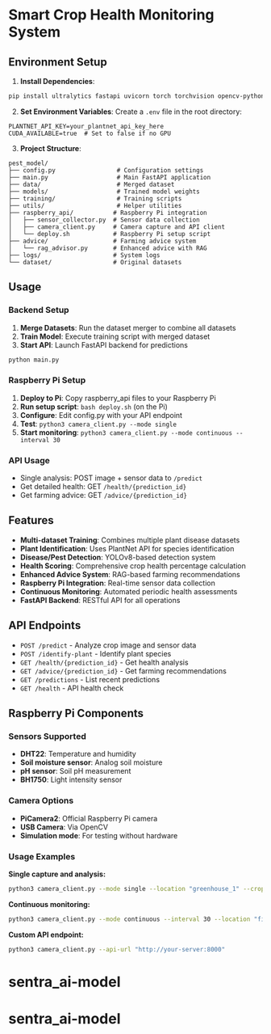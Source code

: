 # Smart Crop Health Monitoring System

## Environment Setup

1. **Install Dependencies**:
```bash
pip install ultralytics fastapi uvicorn torch torchvision opencv-python pillow requests python-multipart pandas numpy pyyaml python-dotenv aiofiles
```

2. **Set Environment Variables**:
Create a `.env` file in the root directory:
```
PLANTNET_API_KEY=your_plantnet_api_key_here
CUDA_AVAILABLE=true  # Set to false if no GPU
```

3. **Project Structure**:
```
pest_model/
├── config.py                 # Configuration settings
├── main.py                   # Main FastAPI application
├── data/                     # Merged dataset
├── models/                   # Trained model weights
├── training/                 # Training scripts
├── utils/                    # Helper utilities
├── raspberry_api/           # Raspberry Pi integration
│   ├── sensor_collector.py  # Sensor data collection
│   ├── camera_client.py     # Camera capture and API client
│   └── deploy.sh            # Raspberry Pi setup script
├── advice/                  # Farming advice system
│   └── rag_advisor.py       # Enhanced advice with RAG
├── logs/                    # System logs
└── dataset/                 # Original datasets
```

## Usage

### Backend Setup
1. **Merge Datasets**: Run the dataset merger to combine all datasets
2. **Train Model**: Execute training script with merged dataset
3. **Start API**: Launch FastAPI backend for predictions
```bash
python main.py
```

### Raspberry Pi Setup
1. **Deploy to Pi**: Copy raspberry_api files to your Raspberry Pi
2. **Run setup script**: `bash deploy.sh` (on the Pi)
3. **Configure**: Edit config.py with your API endpoint
4. **Test**: `python3 camera_client.py --mode single`
5. **Start monitoring**: `python3 camera_client.py --mode continuous --interval 30`

### API Usage
- Single analysis: POST image + sensor data to `/predict`
- Get detailed health: GET `/health/{prediction_id}`
- Get farming advice: GET `/advice/{prediction_id}`

## Features

- **Multi-dataset Training**: Combines multiple plant disease datasets
- **Plant Identification**: Uses PlantNet API for species identification
- **Disease/Pest Detection**: YOLOv8-based detection system
- **Health Scoring**: Comprehensive crop health percentage calculation
- **Enhanced Advice System**: RAG-based farming recommendations
- **Raspberry Pi Integration**: Real-time sensor data collection
- **Continuous Monitoring**: Automated periodic health assessments
- **FastAPI Backend**: RESTful API for all operations

## API Endpoints

- `POST /predict` - Analyze crop image and sensor data
- `POST /identify-plant` - Identify plant species
- `GET /health/{prediction_id}` - Get health analysis
- `GET /advice/{prediction_id}` - Get farming recommendations
- `GET /predictions` - List recent predictions
- `GET /health` - API health check

## Raspberry Pi Components

### Sensors Supported
- **DHT22**: Temperature and humidity
- **Soil moisture sensor**: Analog soil moisture
- **pH sensor**: Soil pH measurement
- **BH1750**: Light intensity sensor

### Camera Options
- **PiCamera2**: Official Raspberry Pi camera
- **USB Camera**: Via OpenCV
- **Simulation mode**: For testing without hardware

### Usage Examples

**Single capture and analysis:**
```bash
python3 camera_client.py --mode single --location "greenhouse_1" --crop-type "tomato"
```

**Continuous monitoring:**
```bash
python3 camera_client.py --mode continuous --interval 30 --location "field_a"
```

**Custom API endpoint:**
```bash
python3 camera_client.py --api-url "http://your-server:8000"
```
# sentra_ai-model
# sentra_ai-model
